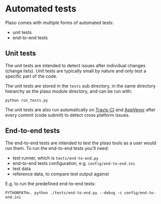 # Automated tests

Plaso comes with multiple forms of automated tests:

* unit tests
* end-to-end tests

## Unit tests

The unit tests are intended to detect issues after individual changes (change lists). Unit tests are typically small by nature and only test a specific part of the code.

The unit tests are stored in the `tests` sub directory, in the same directory hierarchy as the plaso module directory, and can be run with:
```
python run_tests.py
```

The unit tests are also run automatically on [Travis-CI](https://travis-ci.org/) and [AppVeyor](https://ci.appveyor.com) after every commit (code submit) to detect cross platform issues. 

## End-to-end tests

The end-to-end tests are intended to test the plaso tools as a user would run them. To run the end-to-end tests you'll need:

* test runner, which is `tests/end-to-end.py`
* end-to-end tests configuration, e.g. `config/end-to-end.ini`
* test data
* reference data, to compare test output against

E.g. to run the predefined end-to-end tests:

```
PYTHONPATH=. python ./tests/end-to-end.py --debug -c config/end-to-end.ini
```

